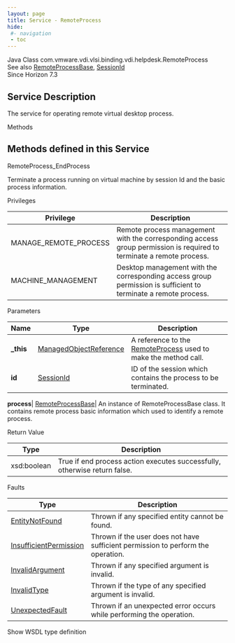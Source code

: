 ```yaml
---
layout: page
title: Service - RemoteProcess
hide:
 #- navigation
 - toc
---
```


  
   
  



Java Class
    com.vmware.vdi.vlsi.binding.vdi.helpdesk.RemoteProcess  
See also
     [RemoteProcessBase](vdi.helpdesk.RemoteProcess.RemoteProcessBase.md), [SessionId](vdi.entity.SessionId.md)  
Since 
    Horizon 7.3

  


## Service Description

The service for operating remote virtual desktop process. 

Methods

Methods defined in this Service   
---  
RemoteProcess_EndProcess  
  



Terminate a process running on virtual machine by session Id and the basic process information. 

Privileges 

Privilege |  Description   
---|---  
MANAGE_REMOTE_PROCESS|  Remote process management with the corresponding access group permission is required to terminate a remote process.   
MACHINE_MANAGEMENT|  Desktop management with the corresponding access group permission is sufficient to terminate a remote process.   
  


Parameters 

Name| Type| Description  
---|---|---  
**_this**| [ManagedObjectReference](vmodl.ManagedObjectReference.md)|  A reference to the [RemoteProcess](vdi.helpdesk.RemoteProcess.md) used to make the method call.   
**id**| [SessionId](vdi.entity.SessionId.md)|  ID of the session which contains the process to be terminated.   
  
**process**| [RemoteProcessBase](vdi.helpdesk.RemoteProcess.RemoteProcessBase.md)|  An instance of RemoteProcessBase class. It contains remote process basic information which used to identify a remote process.   
  
  


Return Value 

Type |  Description   
---|---  
xsd:boolean| True if end process action executes successfully, otherwise return false.  
  


Faults 

Type |  Description   
---|---  
[EntityNotFound](vdi.fault.EntityNotFound.md)| Thrown if any specified entity cannot be found.  
[InsufficientPermission](vdi.fault.InsufficientPermission.md)| Thrown if the user does not have sufficient permission to perform the operation.  
[InvalidArgument](vdi.fault.InvalidArgument.md)| Thrown if any specified argument is invalid.  
[InvalidType](vdi.fault.InvalidType.md)| Thrown if the type of any specified argument is invalid.  
[UnexpectedFault](vdi.fault.UnexpectedFault.md)| Thrown if an unexpected error occurs while performing the operation.  
  
Show WSDL type definition

  
  
  
  
  
  
  

